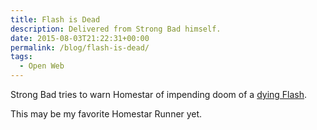 ```yaml
---
title: Flash is Dead
description: Delivered from Strong Bad himself.
date: 2015-08-03T21:22:31+00:00
permalink: /blog/flash-is-dead/
tags:
  - Open Web
---
```


Strong Bad tries to warn Homestar of impending doom of a [dying Flash](https://www.youtube.com/watch?v=L0nuQ5o2DYU).

This may be my favorite Homestar Runner yet.
